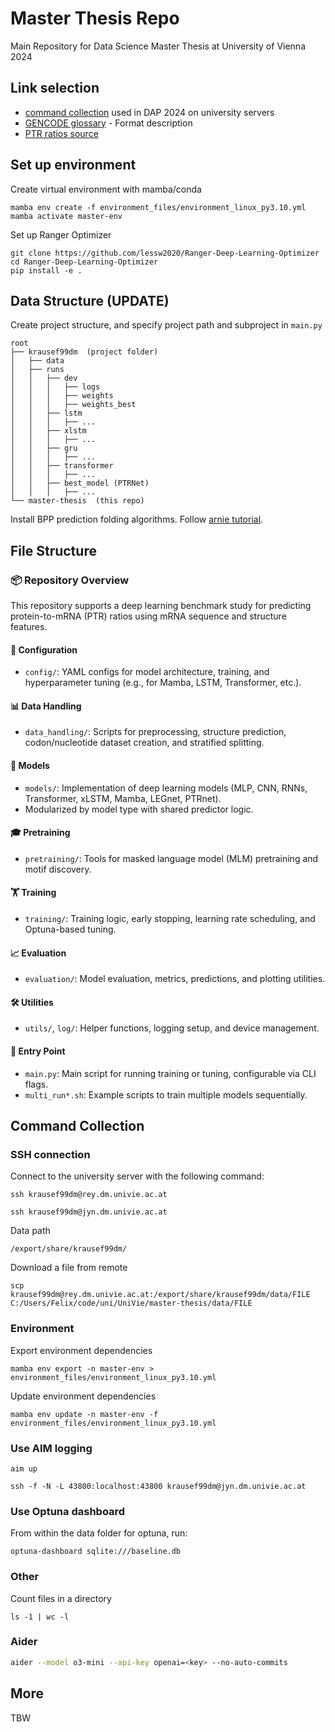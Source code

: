 # Master Thesis Repo

Main Repository for Data Science Master Thesis at University of Vienna 2024

## Link selection

- [command collection](https://git01lab.cs.univie.ac.at/a1142469/dap/-/blob/main/RNAdegformer/command_collection.md?ref_type=heads) used in DAP 2024 on university servers
- [GENCODE glossary](https://www.gencodegenes.org/pages/data_format.html) - Format description
- [PTR ratios source](https://figshare.com/articles/dataset/Additional_file_2_Protein-to-mRNA_ratios_among_tissues/21379197?file=37938894)

## Set up environment
Create virtual environment with mamba/conda
```shell
mamba env create -f environment_files/environment_linux_py3.10.yml
mamba activate master-env
```

Set up Ranger Optimizer
```shell
git clone https://github.com/lessw2020/Ranger-Deep-Learning-Optimizer
cd Ranger-Deep-Learning-Optimizer
pip install -e . 
```

## Data Structure (UPDATE)
Create project structure, and specify project path and subproject in ``main.py``
```
root
├── krausef99dm  (project folder)
│   ├── data
│   ├── runs
│   │   ├── dev
│   │   │   ├── logs
│   │   │   ├── weights
│   │   │   ├── weights_best
│   │   ├── lstm
│   │   │   ├── ...
│   │   ├── xlstm
│   │   │   ├── ...
│   │   ├── gru
│   │   │   ├── ...
│   │   ├── transformer
│   │   │   ├── ...
│   │   ├── best_model (PTRNet)
│   │   │   ├── ...
└── master-thesis  (this repo)
```

Install BPP prediction folding algorithms. Follow [arnie tutorial](https://github.com/DasLab/arnie/blob/master/docs/setup_doc.md).


## File Structure
### 📦 Repository Overview

This repository supports a deep learning benchmark study for predicting protein-to-mRNA (PTR) ratios using mRNA sequence and structure features.

#### 🔧 Configuration
- `config/`: YAML configs for model architecture, training, and hyperparameter tuning (e.g., for Mamba, LSTM, Transformer, etc.).

#### 📊 Data Handling
- `data_handling/`: Scripts for preprocessing, structure prediction, codon/nucleotide dataset creation, and stratified splitting.

#### 🧠 Models
- `models/`: Implementation of deep learning models (MLP, CNN, RNNs, Transformer, xLSTM, Mamba, LEGnet, PTRnet).
- Modularized by model type with shared predictor logic.

#### 🎓 Pretraining
- `pretraining/`: Tools for masked language model (MLM) pretraining and motif discovery.

#### 🏋️ Training
- `training/`: Training logic, early stopping, learning rate scheduling, and Optuna-based tuning.

#### 📈 Evaluation
- `evaluation/`: Model evaluation, metrics, predictions, and plotting utilities.

#### 🛠️ Utilities
- `utils/`, `log/`: Helper functions, logging setup, and device management.

#### 🚀 Entry Point
- `main.py`: Main script for running training or tuning, configurable via CLI flags.
- `multi_run*.sh`: Example scripts to train multiple models sequentially.


## Command Collection
### SSH connection
Connect to the university server with the following command:
```shell
ssh krausef99dm@rey.dm.univie.ac.at
```

```shell
ssh krausef99dm@jyn.dm.univie.ac.at
```

Data path
```shell
/export/share/krausef99dm/
```

Download a file from remote
```shell
scp krausef99dm@rey.dm.univie.ac.at:/export/share/krausef99dm/data/FILE C:/Users/Felix/code/uni/UniVie/master-thesis/data/FILE
```

### Environment
Export environment dependencies
```shell
mamba env export -n master-env > environment_files/environment_linux_py3.10.yml
```

Update environment dependencies
```shell
mamba env update -n master-env -f environment_files/environment_linux_py3.10.yml
```

### Use AIM logging
```shell
aim up
```

```shell
ssh -f -N -L 43800:localhost:43800 krausef99dm@jyn.dm.univie.ac.at
```

### Use Optuna dashboard
From within the data folder for optuna, run:
```shell
optuna-dashboard sqlite:///baseline.db
```


### Other 
Count files in a directory
```shell
ls -1 | wc -l
```

### Aider
```bash
aider --model o3-mini --api-key openai=<key> --no-auto-commits
```



## More
TBW



